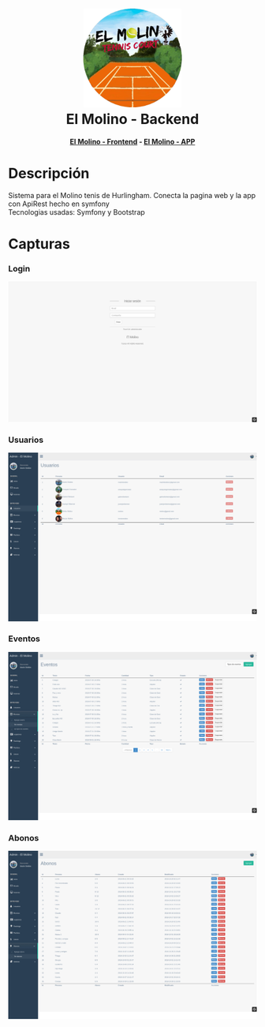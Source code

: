 <h1 align="center">
  <br>
  <img src="https://raw.githubusercontent.com/martinbobbio/frontend-molino-tenis/master/src/assets/images/logo%20molino.png" alt="Molino" width="200">
  <br>
  El Molino - Backend
  <br>
</h1>
<h4 align="center">
  <a href="https://github.com/martinbobbio/frontend-molino-tenis">El Molino - Frontend</a>
   -  
  <a href="https://github.com/martinbobbio/app-molino-tenis">El Molino - APP</a>
</h4>


# Descripción

Sistema para el Molino tenis de Hurlingham.
Conecta la pagina web y la app con ApiRest hecho en symfony
<br>
Tecnologias usadas: Symfony y Bootstrap

# Capturas

### Login

![Image of pagina](web/images/admin1.png)

### Usuarios

![Image of pagina](web/images/admin2.png)

### Eventos

![Image of pagina](web/images/admin3.png)

### Abonos

![Image of pagina](web/images/admin4.png)




